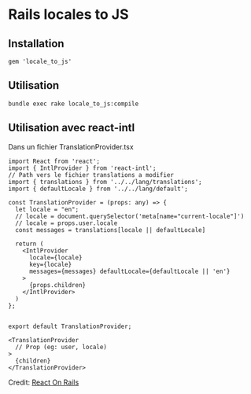 # Rails locales to JS

## Installation

```
gem 'locale_to_js'
```

## Utilisation

```
bundle exec rake locale_to_js:compile
```

## Utilisation avec react-intl

Dans un fichier TranslationProvider.tsx

```
import React from 'react';
import { IntlProvider } from 'react-intl';
// Path vers le fichier translations a modifier
import { translations } from '../../lang/translations';
import { defaultLocale } from '../../lang/default';

const TranslationProvider = (props: any) => {
  let locale = "en";
  // locale = document.querySelector('meta[name="current-locale"]')
  // locale = props.user.locale
  const messages = translations[locale || defaultLocale]

  return (
    <IntlProvider
      locale={locale}
      key={locale}
      messages={messages} defaultLocale={defaultLocale || 'en'}
    >
      {props.children}
    </IntlProvider>
  )
};


export default TranslationProvider;
```

```
<TranslationProvider 
  // Prop (eg: user, locale)
>
  {children}
</TranslationProvider>
```

Credit: [React On Rails](https://github.com/shakacode/react_on_rails)